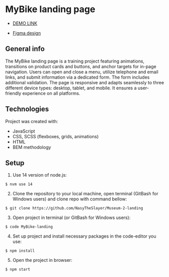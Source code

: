 # MyBike landing page

- [DEMO LINK](https://nasytheslayer.github.io/Museum-2-landing/)

- [Figma design](https://www.figma.com/file/NZQAIydtHo5QkINyGLHNcq/BIKE-New-Version?node-id=0%3A1)

## General info
The MyBike landing page is a training project featuring animations, transitions on product cards and buttons, and anchor targets for in-page navigation. Users can open and close a menu, utilize telephone and email links, and submit information via a dedicated form. The form includes additional validation. The page is responsive and adapts seamlessly to three different device types: desktop, tablet, and mobile. It ensures a user-friendly experience on all platforms.

## Technologies
Project was created with:
* JavaScript
* CSS, SCSS (flexboxes, grids, animations)
* HTML
* BEM methodology

## Setup
1. Use 14 version of node.js:
```
$ nvm use 14
```

2. Clone the repository to your local machine, open terminal (GitBash for Windows users) and clone repo with command bellow:
```
$ git clone https://github.com/NasyTheSlayer/Museum-2-landing
```

3. Open project in terminal (or GitBash for Windows users):
```
$ code MyBike-landing
```

4. Set up project and install necessary packages in the code-editor you use:
```
$ npm install
```

5. Open the project in browser:
```
$ npm start
```
